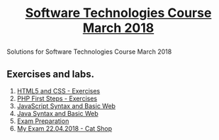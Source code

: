# <a href="https://softuni.bg/trainings/1787/software-technologies-march-2018" rel="Software Technologies Course March 2018 "><p align="center">Software Technologies Course March 2018<p>
</a>
Solutions for Software Technologies Course March 2018

## Exercises and labs.
1. <a href="https://github.com/delian1986/Software-Technologies-Course-March-2018/tree/master/HTML%20CSS/HTML%20CSS%20Lab" >HTML5 and CSS - Exercises</a> 
2. <a href="https://github.com/delian1986/Software-Technologies-Course-March-2018/tree/master/PHP" >PHP First Steps - Exercises</a> 
3. <a href="https://github.com/delian1986/Software-Technologies-Course-March-2018/tree/master/JavaScript" > JavaScript Syntax and Basic Web </a> 
4. <a href="https://github.com/delian1986/Software-Technologies-Course-March-2018/tree/master/Java" > Java Syntax and Basic Web </a> 
5. <a href="https://github.com/delian1986/Software-Technologies-Course-March-2018/tree/master/Exam%20Preparation" > Exam Preparation </a> 
6. <a href="https://github.com/delian1986/Software-Technologies-Course-March-2018/tree/master/Exam%20Preparation/My%20Exam%20Cat%20Shop" > My Exam 22.04.2018 - Cat Shop </a> 


